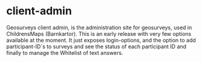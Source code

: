 # client-admin
Geosurveys client admin, is the administration site for geosurveys, used in ChildrensMaps (Barnkartor). This is an early release with very few options available at the moment. It just exposes login-options, and the option to add participant-ID´s to surveys and see the status of each participant ID and finally to manage the Whitelist of text answers. 
